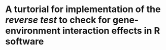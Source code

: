 # A turtorial for implementation of the *reverse test* to check for gene-environment interaction effects in R software
